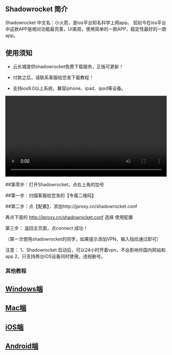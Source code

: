 
<span id="menu_index_1" name="menu_index_1"></span><h2>Shadowrocket 简介</h2>
<p>Shadowrocket 中文名：小火箭，是ios平台知名科学上网app。 现如今在ios平台中这款APP是相对功能最完善，UI美观，使用简单的一款APP，稳定性最好的一款app。</p>
<!--more-->
<span id="menu_index_2" name="menu_index_2"></span><h2>使用须知</h2>
<ul>
<li><p>云长城提供shadowrocket免费下载服务，正版可更新！</p></li>
<li><p>付款之后，请联系客服给您发下载教程！</p></li>
<li><p>支持ios9.0以上系统，兼容iphone、ipad、ipod等设备。</p></li>
</ul>


<video class="video" controls="controls" playsinline="" webkit-playsinline="" src="https://dn-shimo-attachment.qbox.me/KmZQ5tk32XEHowdp/Shadowrocket-phone.mp4" width="100%"></video>








##第零步：打开Shadowrocket，点右上角的加号

##第一步：扫描客服给您发的【专属二维码】

##第二步：点【配置】，添加http://jproxy.cn/shadowrocket.conf

再点下面的 http://jproxy.cn/shadowrocket.conf 选择 使用配置

第三步： 返回主页面，点connect 成功！

（第一次使用shadowrocket的同学，如果提示添加VPN，输入指纹通过即可）

注意：
1、Shadowrocket 启动后，可以24小时开着vpn，不会影响你国内网站和app
2、只支持两台iOS设备同时使用，违规删号。


### 其他教程

## [Windows端](https://j-proxy.github.io/windows)
## [Mac端](https://j-proxy.github.io/mac)
## [iOS端](https://j-proxy.github.io/ios)
## [Android端](https://j-proxy.github.io/android)
